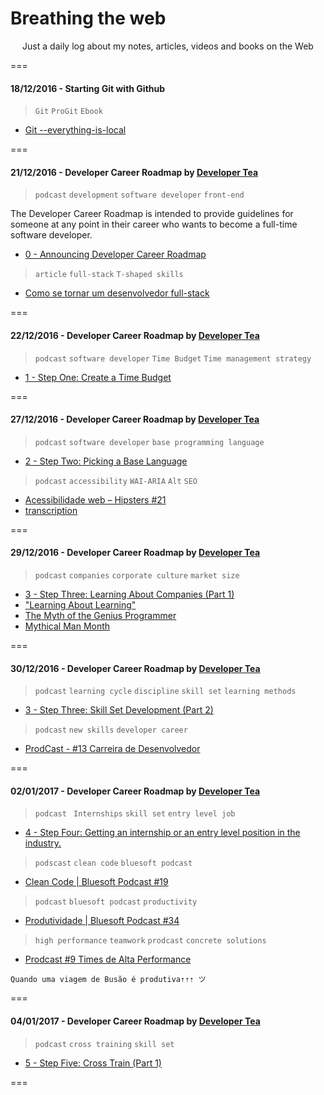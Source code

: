 # Breathing the web
<p align="center">
	Just a daily log about my notes, articles, videos and books on the Web
</p>
===

#### 18/12/2016 - Starting Git with Github

> `Git` `ProGit` `Ebook`

* [Git --everything-is-local](https://git-scm.com/book/en/v2)

===

#### 21/12/2016 - Developer Career Roadmap by [Developer Tea](https://spec.fm/podcasts/developer-tea "A podcast for developers designed to fit inside your tea break")

> `podcast` `development` `software developer` `front-end`

The Developer Career Roadmap is intended to provide guidelines for someone at any point in their career who wants to become a full-time software developer.

* [0 - Announcing Developer Career Roadmap](https://spec.fm/podcasts/developer-tea/49656)

> `article` `full-stack` `T-shaped skills`

* [Como se tornar um desenvolvedor full-stack](http://blog.alura.com.br/como-se-tornar-um-desenvolvedor-full-stack-no-proximo-ano/ "via Blog Alura")

===

#### 22/12/2016 - Developer Career Roadmap by [Developer Tea](https://spec.fm/podcasts/developer-tea "A podcast for developers designed to fit inside your tea break")

> `podcast` `software developer` `Time Budget` `Time management strategy`

* [1 - Step One: Create a Time Budget](https://spec.fm/podcasts/developer-tea/49760 "In today's episode, we talk about step one in the Developer Career Roadmap: budgeting your time.")

===

#### 27/12/2016 - Developer Career Roadmap by [Developer Tea](https://spec.fm/podcasts/developer-tea "A podcast for developers designed to fit inside your tea break")

> `podcast` `software developer` `base programming language`

* [2 - Step Two: Picking a Base Language](https://spec.fm/podcasts/developer-tea/49854 "We talk about step two in the Developer Career Roadmap: Picking your base programming language.")

> `podcast` `accessibility` `WAI-ARIA` `Alt` `SEO`

* [Acessibilidade web – Hipsters #21](http://hipsters.tech/acessibilidade-web-hipsters-21/ "via hipsters.tech")
* [transcription](http://hipsters.tech/acessibilidade-web-hipsters-21-transcricao/ "Acessibilidade web – Hipsters #21 – Transcrição")

===

#### 29/12/2016 - Developer Career Roadmap by [Developer Tea](https://spec.fm/podcasts/developer-tea "A podcast for developers designed to fit inside your tea break")

> `podcast` `companies` `corporate culture` `market size`

* [3 - Step Three: Learning About Companies (Part 1)](https://spec.fm/podcasts/developer-tea/49854 "In today's episode, we start step 3 of the Developer Career Roadmap.")
* ["Learning About Learning"](https://spec.fm/podcasts/developer-tea/6530 "Learning is one of the most important skills for developers to cultivate.")
* [The Myth of the Genius Programmer](https://www.youtube.com/watch?v=0SARbwvhupQ "via Google I/O 2009")
* [Mythical Man Month](https://www.amazon.com/Mythical-Man-Month-Software-Engineering-Anniversary/dp/0201835959 "Essays on Software Engineering, Anniversary Edition (2nd Edition)")

===

#### 30/12/2016 - Developer Career Roadmap by [Developer Tea](https://spec.fm/podcasts/developer-tea "A podcast for developers designed to fit inside your tea break")

> `podcast` `learning cycle` `discipline` `skill set` `learning methods`

* [3 - Step Three: Skill Set Development (Part 2)](https://spec.fm/podcasts/developer-tea/50032 "We discuss step three in the Developer Career Roadmap, the never ending learning cycle.")

> `podcast` `new skills` `developer career`

* [ProdCast - #13 Carreira de Desenvolvedor](http://www.concretesolutions.com.br/2016/10/11/prodcast-13-desenvolvedor/ "via Concrete Solutions published on 10-11-16")

===

#### 02/01/2017 - Developer Career Roadmap by [Developer Tea](https://spec.fm/podcasts/developer-tea "A podcast for developers designed to fit inside your tea break")

> `podcast` ` Internships` `skill set` `entry level job`

* [4 - Step Four: Getting an internship or an entry level position in the industry.](https://spec.fm/podcasts/developer-tea/51110 "In today's episode, we cover the fourth step in the Developer Career Roadmap: Getting an internship or an entry level position in the industry.")

> `podscast` `clean code` `bluesoft podcast`

* [Clean Code | Bluesoft Podcast #19](http://labs.bluesoft.com.br/clean-code-bluesoft-podcast-19/ "Clean Code | Bluesoft Podcast #19")

> `podcast` `bluesoft podcast` `productivity`

* [Produtividade | Bluesoft Podcast #34](http://labs.bluesoft.com.br/produtividade-bluesoft-podcast-34/ "Produtividade | Bluesoft Podcast #34")

> `high performance` `teamwork` `prodcast` `concrete solutions`

* [Prodcast #9 Times de Alta Performance](http://www.concretesolutions.com.br/2016/08/18/prodcast-9-times-de-alta-performance/)

`Quando uma viagem de Busão é produtiva⇡⇡⇡ ツ`

===

#### 04/01/2017 - Developer Career Roadmap by [Developer Tea](https://spec.fm/podcasts/developer-tea "A podcast for developers designed to fit inside your tea break")

> `podcast` `cross training` `skill set`

* [5 - Step Five: Cross Train (Part 1)](https://spec.fm/podcasts/developer-tea/51633 "In today's episode, we talk about the 5th step in the Developer Career Roadmap - cross training.")

===